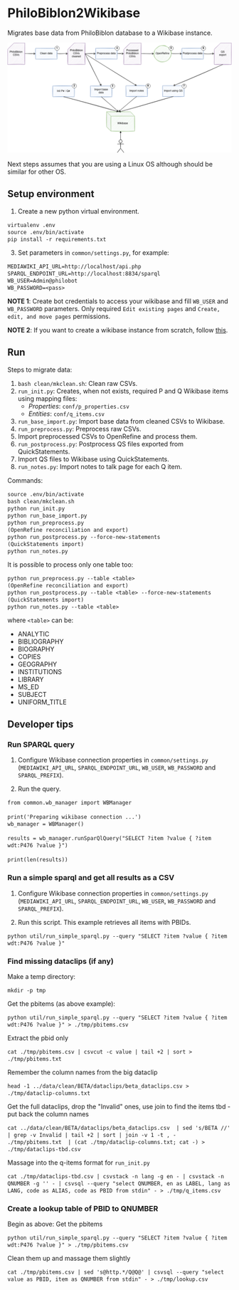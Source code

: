 # PhiloBiblon2Wikibase

Migrates base data from PhiloBiblon database to a Wikibase instance.

![PhiloBiblon import](./assets/PhiloBiblon_import.png)

Next steps assumes that you are using a Linux OS although should be similar for other OS.

## Setup environment

1. Create a new python virtual environment.
```
virtualenv .env
source .env/bin/activate
pip install -r requirements.txt
```
3. Set parameters in `common/settings.py`, for example:
```
MEDIAWIKI_API_URL=http://localhost/api.php
SPARQL_ENDPOINT_URL=http://localhost:8834/sparql
WB_USER=Admin@philobot
WB_PASSWORD=<pass>
```
__NOTE 1__: Create bot credentials to access your wikibase and fill `WB_USER` and `WB_PASSWORD` parameters. Only required `Edit existing pages` and `Create, edit, and move pages` permissions.

__NOTE 2__: If you want to create a wikibase instance from scratch, follow [this](https://github.com/faulhaber/PhiloBiblon/tree/master/philobiblon-sandbox/local).

## Run

Steps to migrate data:
1. `bash clean/mkclean.sh`: Clean raw CSVs.
2. `run_init.py`: Creates, when not exists, required P and Q Wikibase items using mapping files:
   * *Properties*: `conf/p_properties.csv`
   * *Entities*: `conf/q_items.csv`
3. `run_base_import.py`: Import base data from cleaned CSVs to Wikibase.
4. `run_preprocess.py`: Preprocess raw CSVs.
5. Import preprocessed CSVs to OpenRefine and process them.
6. `run_postprocess.py`: Postprocess QS files exported from QuickStatements.
7. Import QS files to Wikibase using QuickStatements.
8. `run_notes.py`: Import notes to talk page for each Q item.

Commands:

```
source .env/bin/activate
bash clean/mkclean.sh
python run_init.py
python run_base_import.py
python run_preprocess.py
(OpenRefine reconciliation and export)
python run_postprocess.py --force-new-statements
(QuickStatements import)
python run_notes.py
```

It is possible to process only one table too:

```
python run_preprocess.py --table <table>
(OpenRefine reconciliation and export)
python run_postprocess.py --table <table> --force-new-statements
(QuickStatements import)
python run_notes.py --table <table>
```

where `<table>` can be:
* ANALYTIC
* BIBLIOGRAPHY
* BIOGRAPHY
* COPIES
* GEOGRAPHY
* INSTITUTIONS
* LIBRARY
* MS_ED
* SUBJECT
* UNIFORM_TITLE

## Developer tips

### Run SPARQL query

1. Configure Wikibase connection properties in `common/settings.py` (`MEDIAWIKI_API_URL`, `SPARQL_ENDPOINT_URL`, `WB_USER`, `WB_PASSWORD` and `SPARQL_PREFIX`).

2. Run the query.
```
from common.wb_manager import WBManager

print('Preparing wikibase connection ...')
wb_manager = WBManager()

results = wb_manager.runSparQlQuery("SELECT ?item ?value { ?item wdt:P476 ?value }")

print(len(results))
```

### Run a simple sparql and get all results as a CSV

1. Configure Wikibase connection properties in `common/settings.py` (`MEDIAWIKI_API_URL`, `SPARQL_ENDPOINT_URL`, `WB_USER`, `WB_PASSWORD` and `SPARQL_PREFIX`).

2. Run this script. This example retrieves all items with PBIDs.
```
python util/run_simple_sparql.py --query "SELECT ?item ?value { ?item wdt:P476 ?value }"
```

### Find missing dataclips (if any)

Make a temp directory:
```
mkdir -p tmp
```
Get the pbitems (as above example):
```
python util/run_simple_sparql.py --query "SELECT ?item ?value { ?item wdt:P476 ?value }" > ./tmp/pbitems.csv
```
Extract the pbid only
```
cat ./tmp/pbitems.csv | csvcut -c value | tail +2 | sort > ./tmp/pbitems.txt
```
Remember the column names from the big dataclip
```
head -1 ../data/clean/BETA/dataclips/beta_dataclips.csv > ./tmp/dataclip-columns.txt
```
Get the full dataclips, drop the "Invalid" ones, use join to find the items tbd - put back the column names
```
cat ../data/clean/BETA/dataclips/beta_dataclips.csv  | sed 's/BETA //' | grep -v Invalid | tail +2 | sort | join -v 1 -t , - ./tmp/pbitems.txt  | (cat ./tmp/dataclip-columns.txt; cat -) > ./tmp/dataclips-tbd.csv
```
Massage into the q-items format for `run_init.py`

```
cat ./tmp/dataclips-tbd.csv | csvstack -n lang -g en - | csvstack -n QNUMBER -g '' - | csvsql --query "select QNUMBER, en as LABEL, lang as LANG, code as ALIAS, code as PBID from stdin" - > ./tmp/q_items.csv
```

### Create a lookup table of PBID to QNUMBER

Begin as above: Get the pbitems
```
python util/run_simple_sparql.py --query "SELECT ?item ?value { ?item wdt:P476 ?value }" > ./tmp/pbitems.csv
```
Clean them up and massage them slightly
```
cat ./tmp/pbitems.csv | sed 's@http.*/Q@Q@' | csvsql --query "select value as PBID, item as QNUMBER from stdin" - > ./tmp/lookup.csv
```
